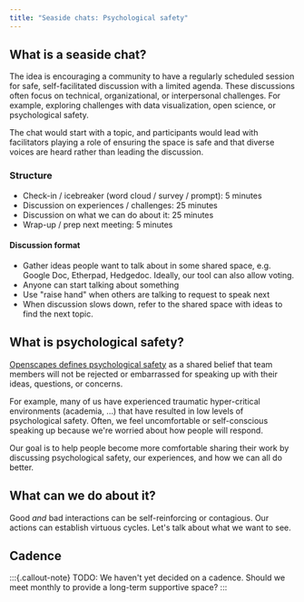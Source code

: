 ```yaml
---
title: "Seaside chats: Psychological safety"
---
```


## What is a seaside chat?

The idea is encouraging a community to have a regularly scheduled session for
safe, self-facilitated discussion with a limited agenda.
These discussions often focus on technical, organizational, or interpersonal challenges.
For example, exploring challenges with data visualization, open science, or psychological safety.

The chat would start with a topic, and participants would lead with facilitators playing
a role of ensuring the space is safe and that diverse voices are heard rather than
leading the discussion.


### Structure

* Check-in / icebreaker (word cloud / survey / prompt): 5 minutes
* Discussion on experiences / challenges: 25 minutes
* Discussion on what we can do about it: 25 minutes
* Wrap-up / prep next meeting: 5 minutes


#### Discussion format

* Gather ideas people want to talk about in some shared space, e.g. Google Doc,
  Etherpad, Hedgedoc. Ideally, our tool can also allow voting.
* Anyone can start talking about something
* Use "raise hand" when others are talking to request to speak next
* When discussion slows down, refer to the shared space with ideas to find the next
  topic.


## What is psychological safety?

[Openscapes defines psychological safety](https://openscapes.github.io/series/core-lessons/team-culture.html#psychological-safety) 
as a shared belief that team members will not be rejected or embarrassed for speaking up with their ideas, questions, or concerns.

For example, many of us have experienced traumatic hyper-critical environments
(academia, ...) that have resulted in low levels of psychological safety. Often, we feel
uncomfortable or self-conscious speaking up because we're worried about how people will
respond.

Our goal is to help people become more comfortable sharing their work by discussing
psychological safety, our experiences, and how we can all do better.


## What can we do about it?

Good _and_ bad interactions can be self-reinforcing or contagious. Our actions can
establish virtuous cycles. Let's talk about what we want to see.


## Cadence

:::{.callout-note}
TODO: We haven't yet decided on a cadence. Should we meet monthly to provide a long-term
supportive space?
:::
